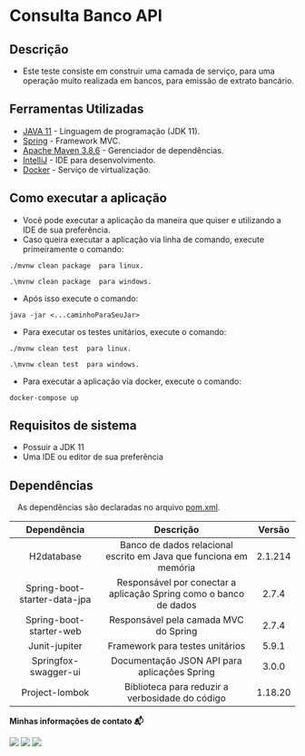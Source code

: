# Consulta Banco API

## Descrição

- Este teste consiste em construir uma camada de serviço, para uma operação muito realizada em
  bancos, para emissão de extrato bancário.

## Ferramentas Utilizadas

* [JAVA 11](https://www.java.com/pt-BR/) - Linguagem de programação (JDK 11).
* [Spring](https://spring.io/projects/spring-boot) - Framework MVC.
* [Apache Maven 3.8.6](https://maven.apache.org/) - Gerenciador de dependências.
* [IntelliJ](https://www.jetbrains.com/idea/) - IDE para desenvolvimento.
* [Docker](https://www.docker.com/) - Serviço de virtualização.

## Como executar a aplicação

- Você pode executar a aplicação da maneira que quiser e utilizando a IDE de sua preferência.
- Caso queira executar a aplicação via linha de comando, execute primeiramente o comando:

```
./mvnw clean package  para linux.

.\mvnw clean package  para windows.
```

- Após isso execute o comando:

```
java -jar <...caminhoParaSeuJar>
```

- Para executar os testes unitários, execute o comando:

```
./mvnw clean test  para linux.

.\mvnw clean test  para windows.
```

- Para executar a aplicação via docker, execute o comando:

```
docker-compose up 
```

## Requisitos de sistema

- Possuir a JDK 11
- Uma IDE ou editor de sua preferência

## Dependências

&emsp;As dependências são declaradas no
arquivo [pom.xml](https://github.com/andersonhsporto/api-consulta-banco/blob/master/pom.xml).

|         Dependência          |                             Descrição                             | Versão  |
|:----------------------------:|:-----------------------------------------------------------------:|:-------:|
|          H2database          | Banco de dados relacional escrito em Java que funciona em memória | 2.1.214 |
| Spring-boot-starter-data-jpa | Responsável por conectar a aplicação Spring como o banco de dados |  2.7.4  |
|   Spring-boot-starter-web    |               Responsável pela camada MVC do Spring               |  2.7.4  |
|        Junit-jupiter         |                  Framework para testes unitários                  |  5.9.1  |
|     Springfox-swagger-ui     |           Documentação JSON API para aplicações Spring            |  3.0.0  |
|        Project-lombok        |          Biblioteca para reduzir a verbosidade do código          | 1.18.20 |

<p align=left> <b>Minhas informações de contato 📬</b></p>
<p align=left>
<a href="https://github.com/andersonhsporto" target="_blank"><img src="https://img.shields.io/badge/Github-181717?logo=Github&logoColor=white"/></a>  
<a href="mailto:anderson.higo2@gmail.com" target="_blank"><img src="https://img.shields.io/badge/Gmail-EA4335?logo=Gmail&logoColor=white"/></a>
<a href= "https://www.linkedin.com/in/andersonhsporto/"target="_blank"><img src="https://img.shields.io/badge/linkedin-%230077B5.svg?logo=linkedin&logoColor=white"/></a>
</p>
